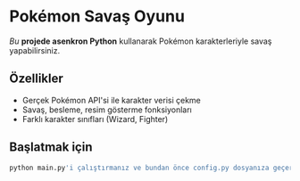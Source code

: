 # Pokémon Savaş Oyunu

*Bu* **projede asenkron Python** kullanarak Pokémon karakterleriyle savaş yapabilirsiniz.

## Özellikler

- Gerçek Pokémon API'si ile karakter verisi çekme
- Savaş, besleme, resim gösterme fonksiyonları
- Farklı karakter sınıfları (Wizard, Fighter)





## Başlatmak için

```bash
python main.py'i çalıştırmanız ve bundan önce config.py dosyanıza geçerli bir *token key* yazmanız önemlidir!
